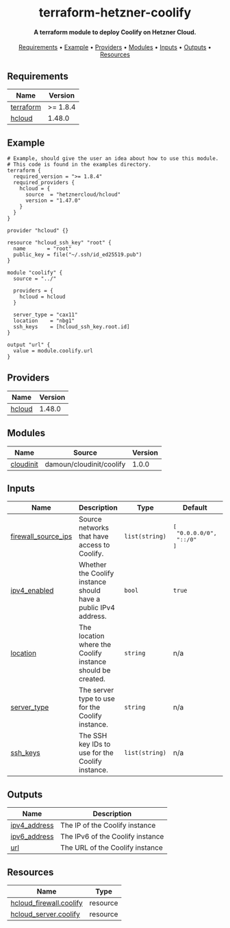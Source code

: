 <h1 align="center">
  terraform-hetzner-coolify
  <br>
</h1>

<h4 align="center">A terraform module to deploy Coolify on Hetzner Cloud.</h4>

<p align="center">
  <a href="#requirements">Requirements</a> •
  <a href="#example">Example</a> •
  <a href="#providers">Providers</a> •
  <a href="#modules">Modules</a> •
  <a href="#inputs">Inputs</a> •
  <a href="#Outputs">Outputs</a> •
  <a href="#resources">Resources</a>
</p>

<!-- BEGIN_TF_DOCS -->
## Requirements

| Name | Version |
|------|---------|
| <a name="requirement_terraform"></a> [terraform](#requirement\_terraform) | >= 1.8.4 |
| <a name="requirement_hcloud"></a> [hcloud](#requirement\_hcloud) | 1.48.0 |

## Example

```hcl
# Example, should give the user an idea about how to use this module.
# This code is found in the examples directory.
terraform {
  required_version = ">= 1.8.4"
  required_providers {
    hcloud = {
      source  = "hetznercloud/hcloud"
      version = "1.47.0"
    }
  }
}

provider "hcloud" {}

resource "hcloud_ssh_key" "root" {
  name       = "root"
  public_key = file("~/.ssh/id_ed25519.pub")
}

module "coolify" {
  source = "../"

  providers = {
    hcloud = hcloud
  }

  server_type = "cax11"
  location    = "nbg1"
  ssh_keys    = [hcloud_ssh_key.root.id]
}

output "url" {
  value = module.coolify.url
}
```

## Providers

| Name | Version |
|------|---------|
| <a name="provider_hcloud"></a> [hcloud](#provider\_hcloud) | 1.48.0 |

## Modules

| Name | Source | Version |
|------|--------|---------|
| <a name="module_cloudinit"></a> [cloudinit](#module\_cloudinit) | damoun/cloudinit/coolify | 1.0.0 |

## Inputs

| Name | Description | Type | Default | Required |
|------|-------------|------|---------|:--------:|
| <a name="input_firewall_source_ips"></a> [firewall\_source\_ips](#input\_firewall\_source\_ips) | Source networks that have access to Coolify. | `list(string)` | <pre>[<br>  "0.0.0.0/0",<br>  "::/0"<br>]</pre> | no |
| <a name="input_ipv4_enabled"></a> [ipv4\_enabled](#input\_ipv4\_enabled) | Whether the Coolify instance should have a public IPv4 address. | `bool` | `true` | no |
| <a name="input_location"></a> [location](#input\_location) | The location where the Coolify instance should be created. | `string` | n/a | yes |
| <a name="input_server_type"></a> [server\_type](#input\_server\_type) | The server type to use for the Coolify instance. | `string` | n/a | yes |
| <a name="input_ssh_keys"></a> [ssh\_keys](#input\_ssh\_keys) | The SSH key IDs to use for the Coolify instance. | `list(string)` | n/a | yes |

## Outputs

| Name | Description |
|------|-------------|
| <a name="output_ipv4_address"></a> [ipv4\_address](#output\_ipv4\_address) | The IP of the Coolify instance |
| <a name="output_ipv6_address"></a> [ipv6\_address](#output\_ipv6\_address) | The IPv6 of the Coolify instance |
| <a name="output_url"></a> [url](#output\_url) | The URL of the Coolify instance |

## Resources

| Name | Type |
|------|------|
| [hcloud_firewall.coolify](https://registry.terraform.io/providers/hetznercloud/hcloud/1.48.0/docs/resources/firewall) | resource |
| [hcloud_server.coolify](https://registry.terraform.io/providers/hetznercloud/hcloud/1.48.0/docs/resources/server) | resource |
<!-- END_TF_DOCS -->